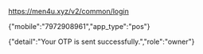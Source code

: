 https://men4u.xyz/v2/common/login

{"mobile":"7972908961","app_type":"pos"}

{"detail":"Your OTP is sent successfully.","role":"owner"}